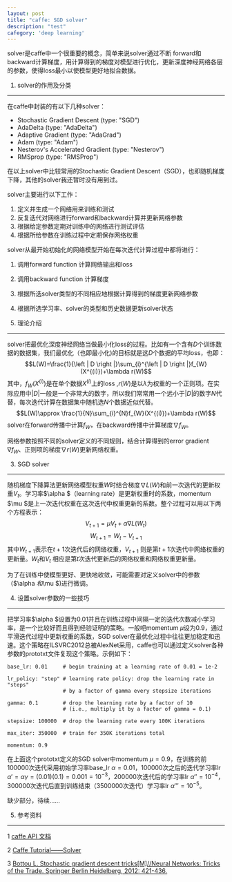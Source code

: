 ```yaml
---
layout: post
title: "caffe: SGD solver"
description: "test"
cafegory: 'deep learning'
---
```

solver是caffe中一个很重要的概念，简单来说solver通过不断 forward和backward计算梯度，用计算得到的梯度对模型进行优化，更新深度神经网络各层的参数，使得loss最小以使模型更好地拟合数据。

1. solver的作用及分类
---------------

在caffe中封装的有以下几种solver：

 - Stochastic Gradient Descent (type: "SGD")
 - AdaDelta (type: "AdaDelta")
 - Adaptive Gradient (type: "AdaGrad")
 - Adam (type: "Adam")
 - Nesterov's Accelerated Gradient (type: "Nesterov")
 - RMSprop (type: "RMSProp")

在以上solver中比较常用的Stochastic Gradient Descent（SGD），也即随机梯度下降，其他的solver我还暂时没有用到过。

solver主要进行以下工作：

 1. 定义并生成一个网络用来训练和测试
 2. 反复迭代对网络进行forward和backward计算并更新网络参数
 3. 根据给定参数定期对训练中的网络进行测试评估
 4. 根据所给参数在训练过程中定期保存网络权重

solver从最开始初始化的网络模型开始在每次迭代计算过程中都将进行：

 1. 调用forward function 计算网络输出和loss
 2. 调用backward function 计算梯度
 3. 根据所选solver类型的不同相应地根据计算得到的梯度更新网络参数
 4. 根据所选学习率、solver的类型和历史数据更新solver状态
 
 

2. 理论介绍
-------

solver把最优化深度神经网络当做最小化loss的过程。比如有一个含有$D$个训练数据的数据集，我们最优化（也即最小化)的目标就是这$D$个数据的平均loss，也即：
$$L(W)=\frac{1}{\left | D \right |}\sum_{i}^{\left | D \right |}f_{W}(X^{(i)})+\lambda r(W)$$
其中，$f_{W}(X^{(i)})$是在单个数据$X^{(i)}$上的loss ,$r(W)$是以$\lambda$为权重的一个正则项。在实际应用中${\left | D \right |}$一般是一个非常大的数字，所以我们常常用一个远小于${\left | D \right |}$的数字$N$代替，每次迭代计算在数据集中随机选$N$个数据近似代替。
$$L(W)\approx \frac{1}{N}\sum_{i}^{N}f_{W}(X^{(i)})+\lambda r(W)$$
 solver在forward传播中计算$f_{W}$，在backward传播中计算梯度$\nabla f_{W}$。
 
 网络参数按照不同的solver定义的不同规则，结合计算得到的error gradient $\nabla f_{W}$、正则项的梯度$\nabla r(W)$更新网络权重。

3. SGD solver
-------------

随机梯度下降算法更新网络模型权重$W$时结合梯度$\nabla L(W)$和前一次迭代的更新权重$V_t$。学习率$\alpha $（learning rate）是更新权重时的系数，momentum $\mu $是上一次迭代权重在这次迭代中权重更新的系数。整个过程可以用以下两个方程表示：
$$V_{t+1} = \mu V_t + \alpha \nabla L(W_t)$$
$$W_{t+1} = W_t - V_{t+1}$$
其中$W_{t+1}$表示在$t+1$次迭代后的网络权重，$V_{t+1}$ 则是第$t+1$次迭代中网络权重的更新量。$W_{t}$和$V_{t}$ 相应是第$t$次迭代更新后的网络权重和网络权重更新量。

为了在训练中使模型更好、更快地收敛，可能需要对定义solver中的参数（$\alpha $和$\mu $)进行微调。

4. 设置solver参数的一些技巧
------------------

把学习率$\alpha $设置为0.01并且在训练过程中间隔一定的迭代次数减小学习率，是一个比较好而且得到经验证明的策略。一般吧momentum $\mu$设为0.9，通过平滑迭代过程中更新权重的系数，SGD solver在最优化过程中往往更加稳定和迅速。这个策略在ILSVRC2012总被AlexNet采用，caffe也可以通过定义solver各种参数的prototxt文件复现这个策略。示例如下：

```
base_lr: 0.01     # begin training at a learning rate of 0.01 = 1e-2

lr_policy: "step" # learning rate policy: drop the learning rate in "steps"
                  # by a factor of gamma every stepsize iterations

gamma: 0.1        # drop the learning rate by a factor of 10
                  # (i.e., multiply it by a factor of gamma = 0.1)

stepsize: 100000  # drop the learning rate every 100K iterations

max_iter: 350000  # train for 350K iterations total

momentum: 0.9
```

在上面这个prototxt定义的SGD solver中momentum $\mu=0.9$，在训练的前100000次迭代采用初始学习率base_lr $\alpha=0.01$，100000次之后的迭代学习率lr $\alpha' = \alpha \gamma = (0.01) (0.1) = 0.001 = 10^{-3}$，200000次迭代后的学习率lr $\alpha'' = 10^{-4}$，300000次迭代后直到训练结束（3500000次迭代）学习率lr $\alpha''' = 10^{-5}$。

缺少部分，待续……

5. 参考资料
-------
1 [caffe API 文档](http://caffe.berkeleyvision.org/doxygen/classcaffe_1_1Solver.html)

2 [Caffe Tutorial——Solver](http://caffe.berkeleyvision.org/tutorial/solver.html)

3 [Bottou L. Stochastic gradient descent tricks[M]//Neural Networks: Tricks of the Trade. Springer Berlin Heidelberg, 2012: 421-436.](http://link.springer.com/chapter/10.1007/978-3-642-35289-8_25)

